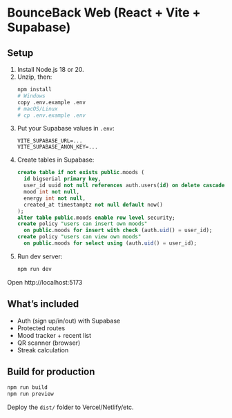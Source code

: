 # BounceBack Web (React + Vite + Supabase)

## Setup
1) Install Node.js 18 or 20.
2) Unzip, then:
   ```bash
   npm install
   # Windows
   copy .env.example .env
   # macOS/Linux
   # cp .env.example .env
   ```
3) Put your Supabase values in `.env`:
   ```
   VITE_SUPABASE_URL=...
   VITE_SUPABASE_ANON_KEY=...
   ```
4) Create tables in Supabase:
   ```sql
   create table if not exists public.moods (
     id bigserial primary key,
     user_id uuid not null references auth.users(id) on delete cascade,
     mood int not null,
     energy int not null,
     created_at timestamptz not null default now()
   );
   alter table public.moods enable row level security;
   create policy "users can insert own moods"
     on public.moods for insert with check (auth.uid() = user_id);
   create policy "users can view own moods"
     on public.moods for select using (auth.uid() = user_id);
   ```
5) Run dev server:
   ```bash
   npm run dev
   ```
Open http://localhost:5173

## What’s included
- Auth (sign up/in/out) with Supabase
- Protected routes
- Mood tracker + recent list
- QR scanner (browser)
- Streak calculation

## Build for production
```bash
npm run build
npm run preview
```
Deploy the `dist/` folder to Vercel/Netlify/etc.
